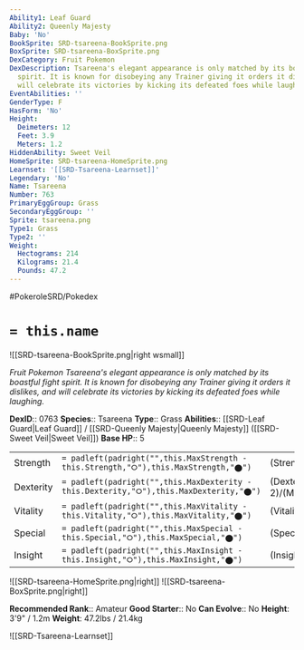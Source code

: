 ```yaml
---
Ability1: Leaf Guard
Ability2: Queenly Majesty
Baby: 'No'
BookSprite: SRD-tsareena-BookSprite.png
BoxSprite: SRD-tsareena-BoxSprite.png
DexCategory: Fruit Pokemon
DexDescription: Tsareena's elegant appearance is only matched by its boastful fight
  spirit. It is known for disobeying any Trainer giving it orders it dislikes, and
  will celebrate its victories by kicking its defeated foes while laughing.
EventAbilities: ''
GenderType: F
HasForm: 'No'
Height:
  Deimeters: 12
  Feet: 3.9
  Meters: 1.2
HiddenAbility: Sweet Veil
HomeSprite: SRD-tsareena-HomeSprite.png
Learnset: '[[SRD-Tsareena-Learnset]]'
Legendary: 'No'
Name: Tsareena
Number: 763
PrimaryEggGroup: Grass
SecondaryEggGroup: ''
Sprite: tsareena.png
Type1: Grass
Type2: ''
Weight:
  Hectograms: 214
  Kilograms: 21.4
  Pounds: 47.2
---
```


#PokeroleSRD/Pokedex

# `= this.name`

![[SRD-tsareena-BookSprite.png|right wsmall]]

*Fruit Pokemon*
*Tsareena's elegant appearance is only matched by its boastful fight spirit. It is known for disobeying any Trainer giving it orders it dislikes, and will celebrate its victories by kicking its defeated foes while laughing.*

**DexID**:: 0763
**Species**:: Tsareena
**Type**:: Grass
**Abilities**:: [[SRD-Leaf Guard|Leaf Guard]] / [[SRD-Queenly Majesty|Queenly Majesty]] ([[SRD-Sweet Veil|Sweet Veil]])
**Base HP**:: 5

|           |                                                                                        |                                          |
| --------- | -------------------------------------------------------------------------------------- | ---------------------------------------- |
| Strength  | `= padleft(padright("",this.MaxStrength - this.Strength,"⭘"),this.MaxStrength,"⬤")`    | (Strength::3)/(MaxStrength::7)   |
| Dexterity | `= padleft(padright("",this.MaxDexterity - this.Dexterity,"⭘"),this.MaxDexterity,"⬤")` | (Dexterity:: 2)/(MaxDexterity::5) |
| Vitality  | `= padleft(padright("",this.MaxVitality - this.Vitality,"⭘"),this.MaxVitality,"⬤")`    | (Vitality::3)/(MaxVitality::6)   |
| Special   | `= padleft(padright("",this.MaxSpecial - this.Special,"⭘"),this.MaxSpecial,"⬤")`       | (Special::2)/(MaxSpecial::4)     |
| Insight   | `= padleft(padright("",this.MaxInsight - this.Insight,"⭘"),this.MaxInsight,"⬤")`       | (Insight::3)/(MaxInsight::6)     |

![[SRD-tsareena-HomeSprite.png|right]]
![[SRD-tsareena-BoxSprite.png|right]]

**Recommended Rank**:: Amateur
**Good Starter**:: No
**Can Evolve**:: No
**Height**: 3'9" / 1.2m
**Weight**: 47.2lbs / 21.4kg

![[SRD-Tsareena-Learnset]]
